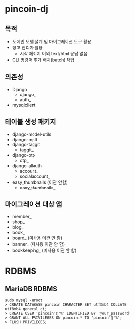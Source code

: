 # pincoin-dj
## 목적
* 도메인 모델 설계 및 마이그레이션 도구 활용
* 장고 관리자 활용
  * 시작 페이지 이외 text/html 응답 없음
* CLI 명령어 추가 배치(batch) 작업

## 의존성
* Django
  * django_
  * auth_
* mysqlclient

## 테이블 생성 패키지
* django-model-utils
* django-mptt
* django-taggit
  * taggit_
* django-otp
  * otp_
* django-allauth
  * account_
  * socialaccount_
* easy_thumbnails (이관 안함)
  * easy_thumbnails_

## 마이그레이션 대상 앱
* member_
* shop_
* blog_
* book_
* board_ (미사용 이관 안 함)
* banner_ (미사용 이관 안 함)
* bookkeeping_ (미사용 이관 안 함)

# RDBMS
## MariaDB RDBMS
```
sudo mysql -uroot
> CREATE DATABASE pincoin CHARACTER SET utf8mb4 COLLATE utf8mb4_general_ci;
> CREATE USER 'pincoin'@'%' IDENTIFIED BY 'your_password'
> GRANT ALL PRIVILEGES ON pincoin.* TO 'pincoin'@'%';
> FLUSH PRIVILEGES;
```
